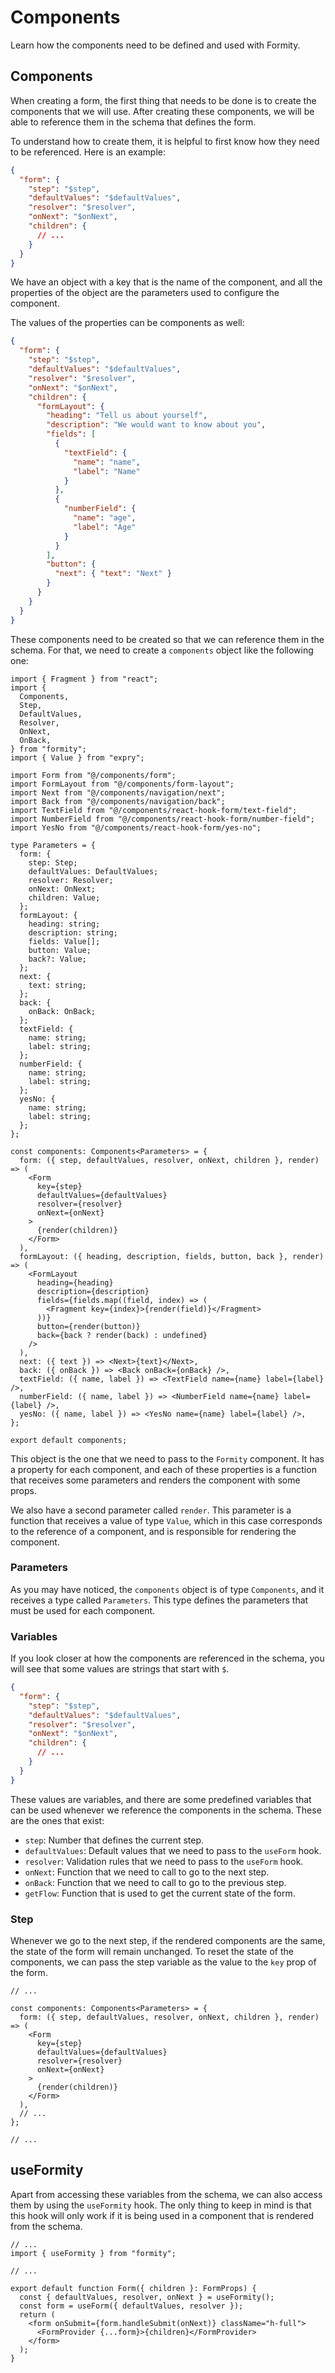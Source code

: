 # Components

Learn how the components need to be defined and used with Formity.

## Components

When creating a form, the first thing that needs to be done is to create the components that we will use. After creating these components, we will be able to reference them in the schema that defines the form.

To understand how to create them, it is helpful to first know how they need to be referenced. Here is an example:

```json
{
  "form": {
    "step": "$step",
    "defaultValues": "$defaultValues",
    "resolver": "$resolver",
    "onNext": "$onNext",
    "children": {
      // ...
    }
  }
}
```

We have an object with a key that is the name of the component, and all the properties of the object are the parameters used to configure the component.

The values of the properties can be components as well:

```json
{
  "form": {
    "step": "$step",
    "defaultValues": "$defaultValues",
    "resolver": "$resolver",
    "onNext": "$onNext",
    "children": {
      "formLayout": {
        "heading": "Tell us about yourself",
        "description": "We would want to know about you",
        "fields": [
          {
            "textField": {
              "name": "name",
              "label": "Name"
            }
          },
          {
            "numberField": {
              "name": "age",
              "label": "Age"
            }
          }
        ],
        "button": {
          "next": { "text": "Next" }
        }
      }
    }
  }
}
```

These components need to be created so that we can reference them in the schema. For that, we need to create a `components` object like the following one:

```tsx
import { Fragment } from "react";
import {
  Components,
  Step,
  DefaultValues,
  Resolver,
  OnNext,
  OnBack,
} from "formity";
import { Value } from "expry";

import Form from "@/components/form";
import FormLayout from "@/components/form-layout";
import Next from "@/components/navigation/next";
import Back from "@/components/navigation/back";
import TextField from "@/components/react-hook-form/text-field";
import NumberField from "@/components/react-hook-form/number-field";
import YesNo from "@/components/react-hook-form/yes-no";

type Parameters = {
  form: {
    step: Step;
    defaultValues: DefaultValues;
    resolver: Resolver;
    onNext: OnNext;
    children: Value;
  };
  formLayout: {
    heading: string;
    description: string;
    fields: Value[];
    button: Value;
    back?: Value;
  };
  next: {
    text: string;
  };
  back: {
    onBack: OnBack;
  };
  textField: {
    name: string;
    label: string;
  };
  numberField: {
    name: string;
    label: string;
  };
  yesNo: {
    name: string;
    label: string;
  };
};

const components: Components<Parameters> = {
  form: ({ step, defaultValues, resolver, onNext, children }, render) => (
    <Form
      key={step}
      defaultValues={defaultValues}
      resolver={resolver}
      onNext={onNext}
    >
      {render(children)}
    </Form>
  ),
  formLayout: ({ heading, description, fields, button, back }, render) => (
    <FormLayout
      heading={heading}
      description={description}
      fields={fields.map((field, index) => (
        <Fragment key={index}>{render(field)}</Fragment>
      ))}
      button={render(button)}
      back={back ? render(back) : undefined}
    />
  ),
  next: ({ text }) => <Next>{text}</Next>,
  back: ({ onBack }) => <Back onBack={onBack} />,
  textField: ({ name, label }) => <TextField name={name} label={label} />,
  numberField: ({ name, label }) => <NumberField name={name} label={label} />,
  yesNo: ({ name, label }) => <YesNo name={name} label={label} />,
};

export default components;
```

This object is the one that we need to pass to the `Formity` component. It has a property for each component, and each of these properties is a function that receives some parameters and renders the component with some props.

We also have a second parameter called `render`. This parameter is a function that receives a value of type `Value`, which in this case corresponds to the reference of a component, and is responsible for rendering the component.

### Parameters

As you may have noticed, the `components` object is of type `Components`, and it receives a type called `Parameters`. This type defines the parameters that must be used for each component.

### Variables

If you look closer at how the components are referenced in the schema, you will see that some values are strings that start with `$`.

```json
{
  "form": {
    "step": "$step",
    "defaultValues": "$defaultValues",
    "resolver": "$resolver",
    "onNext": "$onNext",
    "children": {
      // ...
    }
  }
}
```

These values are variables, and there are some predefined variables that can be used whenever we reference the components in the schema. These are the ones that exist:

- `step`: Number that defines the current step.
- `defaultValues`: Default values that we need to pass to the `useForm` hook.
- `resolver`: Validation rules that we need to pass to the `useForm` hook.
- `onNext`: Function that we need to call to go to the next step.
- `onBack`: Function that we need to call to go to the previous step.
- `getFlow`: Function that is used to get the current state of the form.

### Step

Whenever we go to the next step, if the rendered components are the same, the state of the form will remain unchanged. To reset the state of the components, we can pass the step variable as the value to the `key` prop of the form.

```tsx
// ...

const components: Components<Parameters> = {
  form: ({ step, defaultValues, resolver, onNext, children }, render) => (
    <Form
      key={step}
      defaultValues={defaultValues}
      resolver={resolver}
      onNext={onNext}
    >
      {render(children)}
    </Form>
  ),
  // ...
};

// ...
```

## useFormity

Apart from accessing these variables from the schema, we can also access them by using the `useFormity` hook. The only thing to keep in mind is that this hook will only work if it is being used in a component that is rendered from the schema.

```tsx
// ...
import { useFormity } from "formity";

// ...

export default function Form({ children }: FormProps) {
  const { defaultValues, resolver, onNext } = useFormity();
  const form = useForm({ defaultValues, resolver });
  return (
    <form onSubmit={form.handleSubmit(onNext)} className="h-full">
      <FormProvider {...form}>{children}</FormProvider>
    </form>
  );
}
```

